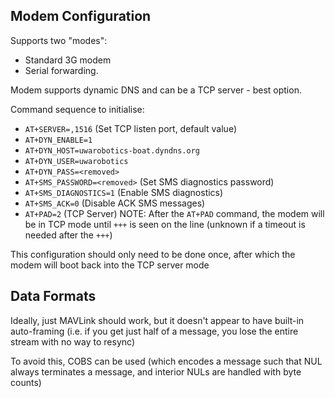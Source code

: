 
Modem Configuration
-------------------

Supports two "modes":
- Standard 3G modem
- Serial forwarding.


Modem supports dynamic DNS and can be a TCP server - best option.


Command sequence to initialise:
- `AT+SERVER=,1516`	(Set TCP listen port, default value)
- `AT+DYN_ENABLE=1`
- `AT+DYN_HOST=uwarobotics-boat.dyndns.org`
- `AT+DYN_USER=uwarobotics`
- `AT+DYN_PASS=<removed>`
- `AT+SMS_PASSWORD=<removed>`	(Set SMS diagnostics password)
- `AT+SMS_DIAGNOSTICS=1`	(Enable SMS diagnostics)
- `AT+SMS_ACK=0`	(Disable ACK SMS messages)
- `AT+PAD=2`	(TCP Server)
NOTE: After the `AT+PAD` command, the modem will be in TCP mode until `+++` is seen on the line (unknown if a timeout is needed after the `+++`)

This configuration should only need to be done once, after which the modem will boot back into the TCP server mode




Data Formats
------------

Ideally, just MAVLink should work, but it doesn't appear to have built-in auto-framing (i.e. if you get just half of a message, you lose the entire stream with no way to resync)

To avoid this, COBS can be used (which encodes a message such that NUL always terminates a message, and interior NULs are handled with byte counts)

